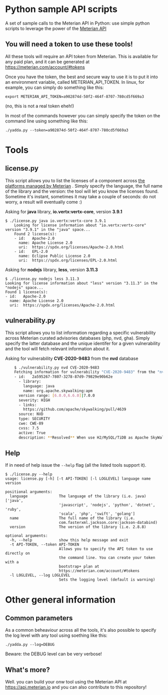 # Python sample API scripts
A set of sample calls to the Meterian API in Python: use simple python scripts to leverage the power of the [Meterian API](http://api.meterian.io)

## You will need a token to use these tools!

All these tools will require an API token from Meterian. This is available for any paid plan, and it can be generated at  https://meterian.com/account/#tokens

Once you have the token, the best and secure way to use it is to put it into an environment variable, called METERIAN_API_TOKEN. In linux, for example, you can simply do something like this:

    export METERIAN_API_TOKEN=a902874d-50f2-464f-8707-780cd5f669a3
(no, this is not a real token eheh!)

In most of the commands however you can simply specify the token on the command line using something like this:

    ./yadda.py --token=a902874d-50f2-464f-8707-780cd5f669a3

# Tools

## license&#46;py
This script allows you to list the licenses of a component across [the platforms managed by Meterian](https://www.meterian.com/integrations.html#languages) . Simply specify the language, the full name of the library and the version: the tool will let you know the licenses found. Sometime it's instant, sometimes it may take a couple of seconds: do not worry, a result will eventually come :)

Asking for **java** library, **io.vertx:vertx-core**, version **3.9.1**

    $ ./license.py java io.vertx:vertx-core 3.9.1
        Looking for license information about "io.vertx:vertx-core" version "3.9.1" in the "java" space...
        Found 2 license(s):
        - id:   Apache-2.0
          name: Apache License 2.0
          uri:  https://spdx.org/licenses/Apache-2.0.html
        - id:   EPL-2.0
          name: Eclipse Public License 2.0
          uri:  https://spdx.org/licenses/EPL-2.0.html

Asking for **nodejs** library, **less**, version **3.11.3**

    $ ./license.py nodejs less 3.11.3
    Looking for license information about "less" version "3.11.3" in the "nodejs" space...
    Found 1 license(s):
    - id:   Apache-2.0
      name: Apache License 2.0
      uri:  https://spdx.org/licenses/Apache-2.0.html

## vulnerability&#46;py
This script allows you to list information regarding a specific vulnerability across Meterian curated advisories databases (php, nvd, gha). Simply specify the latter database and the unique identifer for a given vulnerability and the tool will fetch relevant information about it.

Asking for vulnerability **CVE-2020-9483** from the **nvd** database

```bash
    $ ./vulnerability.py nvd CVE-2020-9483
    Fetching information for vulnerability "CVE-2020-9483" from the "nvd" database...
    - id:   2a595267-7807-3278-87d9-79829e90b62e
      - library:
        language: java
        name: org.apache.skywalking:apm
      version range: [6.0.0,6.6.0]|7.0.0
      severity: HIGH
      - links: 
        https://github.com/apache/skywalking/pull/4639
      source: NVD
      type: SECURITY
      cwe: CWE-89
      cvss: 7.5
      active: True
      description: **Resolved** When use H2/MySQL/TiDB as Apache SkyWalking storage, the metadata query through GraphQL protocol, there is a SQL injection vulnerability, which allows to access unpexcted data. Apache SkyWalking 6.0.0 to 6.6.0, 7.0.0 H2/MySQL/TiDB storage implementations don't use the appropriate way to set SQL parameters.
```

## Help
If in need of help issue the `--help` flag (all the listed tools support it).

    $ ./license.py --help
    usage: license.py [-h] [-t API-TOKEN] [-l LOGLEVEL] language name version

    positional arguments:
      language              The language of the library (i.e. java) ['java',
                            'javascript', 'nodejs', 'python', 'dotnet', 'ruby',
                            'scala', 'php', 'swift', 'golang']
      name                  The full name of the library (i.e.
                            com.fasterxml.jackson.core:jackson-databind)
      version               The version of the library (i.e. 2.8.8)

    optional arguments:
      -h, --help            show this help message and exit
      -t API-TOKEN, --token API-TOKEN
                            Allows you to specify the API token to use directly on
                            the command line. You can create your token with a
                            bootstrap+ plan at
                            https://meterian.com/account/#tokens
      -l LOGLEVEL, --log LOGLEVEL
                            Sets the logging level (default is warning)


# Other general information
## Common parameters
As a common beheaviour across all the tools, it's also possible to specify the log level with any tool using  soething like this:

    ./yadda.py --log=DEBUG
Beware: the DEBUG level can be very verbose!


## What's more?
Well. you can build your onw tool using the Meterian API at https://api.meterian.io and you can also contribute to this repository!
